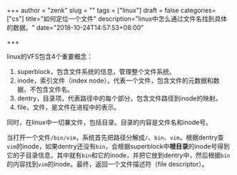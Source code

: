 +++
author = "zenk"
slug = ""
tags = ["linux"]
draft = false
categories=["cs"]
title="如何定位一个文件"
description="linux中怎么通过文件名找到具体的数据。"
date="2018-10-24T14:57:53+08:00"

+++

linux的VFS包含4个重要概念：
1. superblock，包含文件系统的信息，管理整个文件系统。
2. inode，索引文件（index node），代表一个文件，包含文件的元数据和数据，不包含文件名。
3. dentry，目录项，代表路径中的每个部分，包含文件路径到inode的映射。
4. file，文件，是文件在进程中的表示。

同时，在linux中一切兼文件，包括目录。目录的内容是文件名和inode号。

当打开一个文件`/bin/vim`，系统首先把路径分解成`/`、`bin`、`vim`，根据dentry查`vim`的inode，如果dentry还没有`bin`，会根据superblock中**根目录**的inode号得到它的子目录信息，其中就有`bin`和它的inode，并把它放到dentry中，然后根据`bin`的内容找到`vim`的inode。最终，返回一个文件描述符（file descriptor）。
